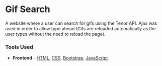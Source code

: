 # Gif Search

A website where a user can search for gifs using the Tenor API. Ajax was used in order to allow type ahead (Gifs are reloaded automatically as the user types without the need to reload the page).

### Tools Used
- __Frontend__ - [HTML](https://www.w3schools.com/html/), [CSS](https://www.w3schools.com/css/), [Bootstrap](https://getbootstrap.com/), [JavaScript](https://www.javascript.com/) 

